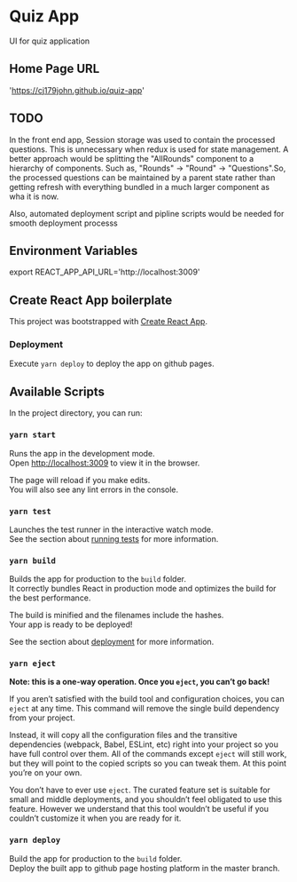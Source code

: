 # Quiz App

UI for quiz application

## Home Page URL

'https://cj179john.github.io/quiz-app'

## TODO

In the front end app, Session storage was used to contain the processed questions. This is unnecessary when redux is used for state management. A better approach would be splitting the "AllRounds" component to a hierarchy of components. Such as, "Rounds" -> "Round" -> "Questions".So, the processed questions can be maintained by a parent state rather than getting refresh with everything bundled in a much larger component as wha it is now.

Also, automated deployment script and pipline scripts would be needed for smooth deployment processs

## Environment Variables

export REACT_APP_API_URL='http://localhost:3009'

## Create React App boilerplate

This project was bootstrapped with [Create React App](https://github.com/facebook/create-react-app).

### Deployment

Execute `yarn deploy` to deploy the app on github pages.

## Available Scripts

In the project directory, you can run:

### `yarn start`

Runs the app in the development mode.<br />
Open [http://localhost:3009](http://localhost:3009) to view it in the browser.

The page will reload if you make edits.<br />
You will also see any lint errors in the console.

### `yarn test`

Launches the test runner in the interactive watch mode.<br />
See the section about [running tests](https://facebook.github.io/create-react-app/docs/running-tests) for more information.

### `yarn build`

Builds the app for production to the `build` folder.<br />
It correctly bundles React in production mode and optimizes the build for the best performance.

The build is minified and the filenames include the hashes.<br />
Your app is ready to be deployed!

See the section about [deployment](https://facebook.github.io/create-react-app/docs/deployment) for more information.

### `yarn eject`

**Note: this is a one-way operation. Once you `eject`, you can’t go back!**

If you aren’t satisfied with the build tool and configuration choices, you can `eject` at any time. This command will remove the single build dependency from your project.

Instead, it will copy all the configuration files and the transitive dependencies (webpack, Babel, ESLint, etc) right into your project so you have full control over them. All of the commands except `eject` will still work, but they will point to the copied scripts so you can tweak them. At this point you’re on your own.

You don’t have to ever use `eject`. The curated feature set is suitable for small and middle deployments, and you shouldn’t feel obligated to use this feature. However we understand that this tool wouldn’t be useful if you couldn’t customize it when you are ready for it.

### `yarn deploy`

Build the app for production to the `build` folder.<br />
Deploy the built app to github page hosting platform in the master branch.<br />
